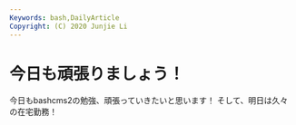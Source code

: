 ```yaml
---
Keywords: bash,DailyArticle
Copyright: (C) 2020 Junjie Li
---
```


# 今日も頑張りましょう！

今日もbashcms2の勉強、頑張っていきたいと思います！
そして、明日は久々の在宅勤務！

